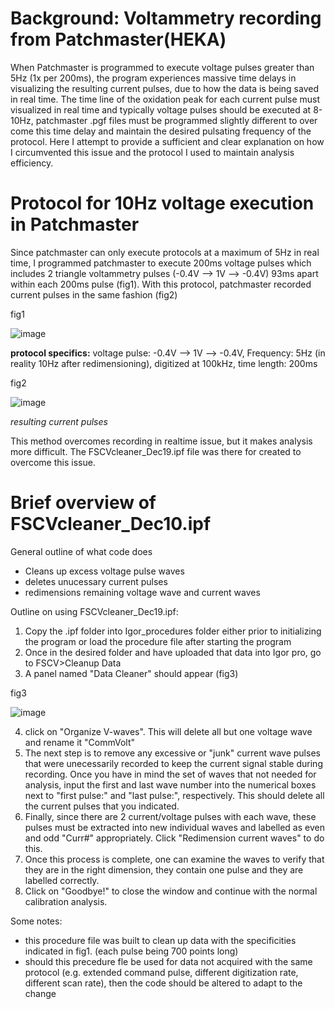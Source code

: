# Background: Voltammetry recording from Patchmaster(HEKA)

When Patchmaster is programmed to execute voltage pulses greater than 5Hz (1x per 200ms), the program experiences massive time delays in visualizing the resulting current pulses, due to how the data is being saved in real time. The time line of the oxidation peak for each current pulse must visualized in real time and typically voltage pulses should be executed at 8-10Hz, patchmaster .pgf files must be programmed slightly different to over come this time delay and maintain the desired pulsating frequency of the protocol. Here I attempt to provide a sufficient and clear explanation on how I circumvented this issue and the protocol I used to maintain analysis efficiency. 

# Protocol for 10Hz voltage execution in Patchmaster

Since patchmaster can only execute protocols at a maximum of 5Hz in real time, I programmed patchmaster to execute 200ms voltage pulses which includes 2 triangle voltammetry pulses (-0.4V --> 1V --> -0.4V) 93ms apart within each 200ms pulse (fig1). With this protocol, patchmaster recorded current pulses in the same fashion (fig2)

fig1

![image](https://user-images.githubusercontent.com/52377705/70886590-155e7700-1fdc-11ea-8207-1878cb2e6a86.png)

**protocol specifics:** voltage pulse: -0.4V --> 1V --> -0.4V, Frequency: 5Hz (in reality 10Hz after redimensioning), digitized at 100kHz, time length: 200ms

fig2

![image](https://user-images.githubusercontent.com/52377705/70886929-fa403700-1fdc-11ea-9d85-ce0d7e6004c2.png)

*resulting current pulses*

This method overcomes recording in realtime issue, but it makes analysis more difficult. The FSCVcleaner_Dec19.ipf file was there for created to overcome this issue. 

# Brief overview of FSCVcleaner_Dec10.ipf

General outline of what code does 
- Cleans up excess voltage pulse waves
- deletes unucessary current pulses 
- redimensions remaining voltage wave and current waves 

Outline on using FSCVcleaner_Dec19.ipf:
1) Copy the .ipf folder into Igor_procedures folder either prior to initializing the program or load the procedure file after starting the program 
2) Once in the desired folder and have uploaded that data into Igor pro, go to FSCV>Cleanup Data
3) A panel named "Data Cleaner" should appear (fig3)

fig3

![image](https://user-images.githubusercontent.com/52377705/70895450-45fbdc00-1fef-11ea-854d-e0f36fd430de.png)

4) click on "Organize V-waves". This will delete all but one voltage wave and rename it "CommVolt"
5) The next step is to remove any excessive or "junk" current wave pulses that were unecessarily recorded to keep the current signal stable during recording. Once you have in mind the set of waves that not needed for analysis, input the first and last wave number into the numerical boxes next to "first pulse:" and "last pulse:", respectively. This should delete all the current pulses that you indicated. 
6) Finally, since there are 2 current/voltage pulses with each wave, these pulses must be extracted into new individual waves and labelled as even and odd "Curr#" appropriately. Click "Redimension current waves" to do this. 
7) Once this process is complete, one can examine the waves to verify that they are in the right dimension, they contain one pulse and they are labelled correctly. 
8) Click on "Goodbye!" to close the window and continue with the normal calibration analysis. 

Some notes:
- this procedure file was built to clean up data with the specificities indicated in fig1. (each pulse being 700 points long)
- should this precedure fle be used for data not acquired with the same protocol (e.g. extended command pulse, different digitization rate, different scan rate), then the code should be altered to adapt to the change 
